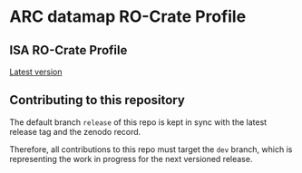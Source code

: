 # ARC datamap RO-Crate Profile

## ISA RO-Crate Profile

[Latest version](profile/arc_datamap_ro_crate.md)

## Contributing to this repository

The default branch `release` of this repo is kept in sync with the latest release tag and the zenodo record. 

Therefore, all contributions to this repo must target the `dev` branch, which is representing the work in progress for the next versioned release.
